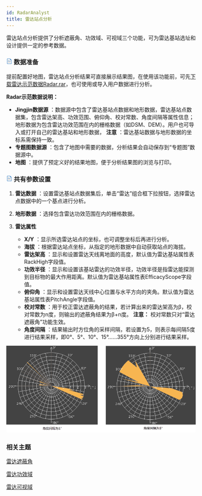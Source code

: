 ```yaml
---
id: RadarAnalyst
title: 雷达站点分析
---
```

雷达站点分析提供了分析遮蔽角、功效域、可视域三个功能，可为雷达基站选址和设计提供一定的参考数据。

### ![](../../../img/read.gif) 数据准备

提前配置好地图，雷达站点分析结果可直接展示结果图，在使用该功能前，可先[下载雷达示范数据Radar.rar](img/Radar.rar)，也可使用或导入用户数据进行分析。

**Radar示范数据说明：**

* **Jingjin数据源** ：数据源中包含了雷达基站点数据和地形数据，雷达基站点数据集，包含雷达架高、功效范围、俯仰角、校对常数、角度间隔等属性信息；地形数据为包含雷达功效范围在内的栅格数据（如DSM、DEM）。用户也可导入或打开自己的雷达基站和地形数据， **注意** ：雷达基站数据与地形数据的坐标系需保持一致。
* **专题图数据源** ：包含了地图中需要的数据，分析结果会自动保存到“专题图”数据源中。
* **地图** ：提供了预定义好的结果地图，便于分析结果图的浏览与打印。

### ![](../../../img/read.gif) 共有参数设置

1. **雷达数据** ：设置雷达基站点数据集后，单击“雷达”组合框下拉按钮，选择雷达点数据中的一个基点进行分析。
2. **地形数据** ：选择包含雷达功效范围在内的栅格数据。
3. **雷达属性**  
  

    * **X/Y** ：显示所选雷达站点的坐标，也可调整坐标后再进行分析。
    * **海拔** ：根据雷达站点坐标，从指定的地形数据中自动获取站点的海拔。
    * **雷达架高** ：显示和设置雷达天线离地面的高度，默认值为雷达基站属性表RackHigh字段值。
    * **功效半径** ：显示和设置该基站雷达的功效半径，功效半径是指雷达能探测到目标物的最大作用距离。默认值为雷达基站属性表EfficacyScope字段值。
    * **俯仰角** ：显示和设置雷达天线中心位置与水平方向的夹角。默认值为雷达基站属性表PitchAngle字段值。
    * **校对常数** ：用于校正雷达遮蔽角的结果，若计算出来的雷达架高为β，校对常数为n度，则输出的遮蔽角结果为β+n度。 **注意：** 校对常数只对“雷达遮蔽角”功能生效。
    * **角度间隔** ：结果输出时方位角的采样间隔，若设置为5，则表示每间隔5度进行结果采样，即0°、5°、10°、15°……355°方向上分别进行结果采样。  
  
  ![](img/AngleInterval.png)  

### 相关主题

[雷达遮蔽角](RadarShieldingAngle)

[雷达功效域](RadarPowerDomain)

[雷达可视域](RadarVisibleArea)
